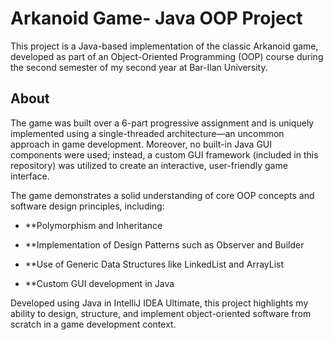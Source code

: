 # Arkanoid Game- Java OOP Project
This project is a Java-based implementation of the classic Arkanoid game, developed as part of an Object-Oriented Programming (OOP) course during the second semester of my second year at Bar-Ilan University.

## About
The game was built over a 6-part progressive assignment and is uniquely implemented using a single-threaded architecture—an uncommon approach in game development. 
Moreover, no built-in Java GUI components were used; instead, a custom GUI framework (included in this repository) was utilized to create an interactive, user-friendly game interface.

The game demonstrates a solid understanding of core OOP concepts and software design principles, including:

- **Polymorphism and Inheritance

- **Implementation of Design Patterns such as Observer and Builder

- **Use of Generic Data Structures like LinkedList and ArrayList

- **Custom GUI development in Java

Developed using Java in IntelliJ IDEA Ultimate, this project highlights my ability to design, structure, and implement object-oriented software from scratch in a game development context.
